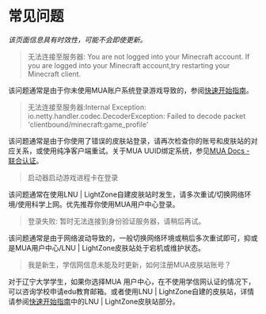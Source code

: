 # 常见问题

*该页面信息具有时效性，可能不会即使更新。*

>无法连接至服务器: You are not logged into your Minecraft account. If you are logged into your Minecraft account,try restarting your Minecraft client.

该问题通常是由于你未使用MUA账户系统登录游戏导致的，参阅[快速开始指南](wiki/quickstart.md?id=_2注册皮肤站账号)。

>无法连接至服务器:Internal Exception: io.netty.handler.codec.DecoderException: Failed to decode packet 'clientbound/minecraft:game_profile'

该问题通常是由于你使用了错误的皮肤站登录，请再次检查你的账号和皮肤站的对应关系，或使用纯净客户端重试。关于MUA UUID绑定系统，参见[MUA Docs - 联合认证](https://docs.mualliance.cn/zh/dev/union/auth)。

>启动器启动游戏进程卡在登录

该问题通常在使用LNU | LightZone自建皮肤站时发生，请多次重试/切换网络环境/使用科学上网。优先推荐你使用MUA用户中心登录。


>登录失败: 暂时无法连接到身份验证服务器，请稍后再试。

该问题通常是由于网络波动导致的，一般切换网络环境或稍后多次重试即可，抑或是MUA用户中心/LNU | LightZone皮肤站处于宕机或维护状态。

>我是新生，学信网信息未能及时更新，如何注册MUA皮肤站账号？

对于辽宁大学学生，如果你选择MUA 用户中心，在不使用学信网认证的情况下，可以咨询学校申请edu教育邮箱。或者使用LNU | LightZone自建的皮肤站，详情请参阅[快速开始指南](wiki/quickstart.md?id=_2注册皮肤站账号)中的LNU | LightZone皮肤站部分。

